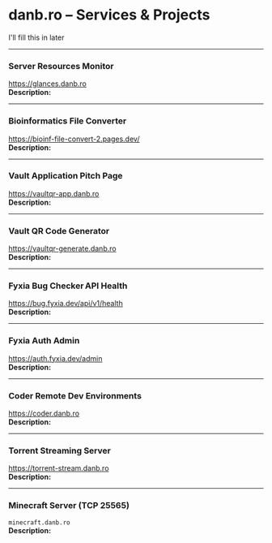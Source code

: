 

# danb.ro – Services & Projects
I'll fill this in later

---

### Server Resources Monitor  
<https://glances.danb.ro>  
**Description:**  

---

### Bioinformatics File Converter  
<https://bioinf-file-convert-2.pages.dev/>  
**Description:**  

---

### Vault Application Pitch Page  
<https://vaultqr-app.danb.ro>  
**Description:**  

---

### Vault QR Code Generator  
<https://vaultqr-generate.danb.ro>  
**Description:**  

---

### Fyxia Bug Checker API Health  
<https://bug.fyxia.dev/api/v1/health>  
**Description:**  

---

### Fyxia Auth Admin  
<https://auth.fyxia.dev/admin>  
**Description:**  

---

### Coder Remote Dev Environments  
<https://coder.danb.ro>  
**Description:**  

---

### Torrent Streaming Server  
<https://torrent-stream.danb.ro>  
**Description:**  

---

### Minecraft Server (TCP 25565)  
`minecraft.danb.ro`  
**Description:**  
